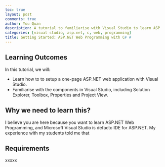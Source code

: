 ```yaml
---
toc: true
layout: post
comments: true
author: You Quan
description: A tutorial to familiarise with Visual Studio to learn ASP.NET web programming with C.
categories: [visual studio, asp.net, c, web, programming]
title: Getting Started: ASP.NET Web Programming with C# #
---
```


## Learning Outcomes
In this tutorial, we will:
- Learn how to to setup a one-page ASP.NET web application with Visual Studio.
- Familiarise with the components in Visual Studio, including Solution Explorer, Toolbox, Properties and Project View.

## Why we need to learn this?
I believe you are here because you want to learn ASP.NET Web Programming, and Microsoft Visual Studio is defacto IDE for ASP.NET. My experience with my students told me that 

## Requirements
xxxxx
